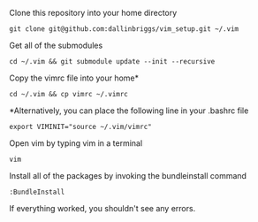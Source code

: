 Clone this repository into your home directory
```
git clone git@github.com:dallinbriggs/vim_setup.git ~/.vim
```

Get all of the submodules
```
cd ~/.vim && git submodule update --init --recursive
```

Copy the vimrc file into your home*
```
cd ~/.vim && cp vimrc ~/.vimrc
```
*Alternatively, you can place the following line in your .bashrc file
```
export VIMINIT="source ~/.vim/vimrc"
```

Open vim by typing vim in a terminal
```
vim
```

Install all of the packages by invoking the bundleinstall command
```
:BundleInstall
```

If everything worked, you shouldn't see any errors. 
